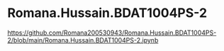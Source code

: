 # Romana.Hussain.BDAT1004PS-2
https://github.com/Romana200530943/Romana.Hussain.BDAT1004PS-2/blob/main/Romana.Hussain.BDAT1004PS-2.ipynb

